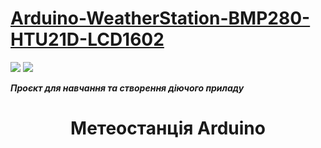 <h1><a href="https://github.com/pavloeleva/Arduino-WeatherStation-BMP280-HTU21D-LCD1602/blob/main/README.md">Arduino-WeatherStation-BMP280-HTU21D-LCD1602</a></h1>
<img src="https://img.shields.io/badge/STEM-education-blue" />
<img src="https://img.shields.io/badge/arduino-learning-orange"/>
<p><strong><em>Проєкт для навчання та створення діючого приладу</em></strong></p>
<h1 align="center">Метеостанція Arduino</h1>
